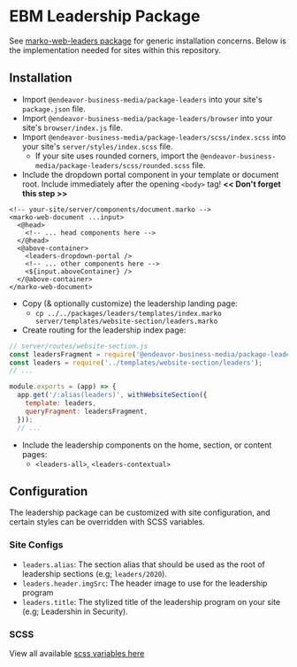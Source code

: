 # EBM Leadership Package

See [marko-web-leaders package](https://github.com/base-cms/base-cms/blob/master/packages/marko-web-leaders/README.md) for generic installation concerns. Below is the implementation needed for sites within this repository.

## Installation
- Import `@endeavor-business-media/package-leaders` into your site's `package.json` file.
- Import `@endeavor-business-media/package-leaders/browser` into your site's `browser/index.js` file.
- Import `@endeavor-business-media/package-leaders/scss/index.scss` into your site's `server/styles/index.scss` file.
  - If your site uses rounded corners, import the `@endeavor-business-media/package-leaders/scss/rounded.scss` file.
- Include the dropdown portal component in your template or document root. Include immediately after the opening `<body>` tag! **<< Don't forget this step >>**
```marko
<!-- your-site/server/components/document.marko -->
<marko-web-document ...input>
  <@head>
    <!-- ... head components here -->
  </@head>
  <@above-container>
    <leaders-dropdown-portal />
    <!-- ... other components here -->
    <${input.aboveContainer} />
  </@above-container>
</marko-web-document>
```
- Copy (& optionally customize) the leadership landing page:
  - `cp ../../packages/leaders/templates/index.marko server/templates/website-section/leaders.marko`
- Create routing for the leadership index page:
```js
// server/routes/website-section.js
const leadersFragment = require('@endeavor-business-media/package-leaders/graphql/fragments/leaders-section');
const leaders = require('../templates/website-section/leaders');
// ...

module.exports = (app) => {
  app.get('/:alias(leaders)', withWebsiteSection({
    template: leaders,
    queryFragment: leadersFragment,
  }));
  // ...
```
- Include the leadership components on the home, section, or content pages:
  - `<leaders-all>`, `<leaders-contextual>`

## Configuration

The leadership package can be customized with site configuration, and certain styles can be overridden with SCSS variables.

### Site Configs
- `leaders.alias`: The section alias that should be used as the root of leadership sections (e.g; `leaders/2020`).
- `leaders.header.imgSrc`: The header image to use for the leadership program
- `leaders.title`: The stylized title of the leadership program on your site (e.g; Leadershin in Security).

### SCSS

View all available [scss variables here](https://github.com/base-cms/base-cms/blob/master/packages/leaders-program/src/scss/_variables.scss)
